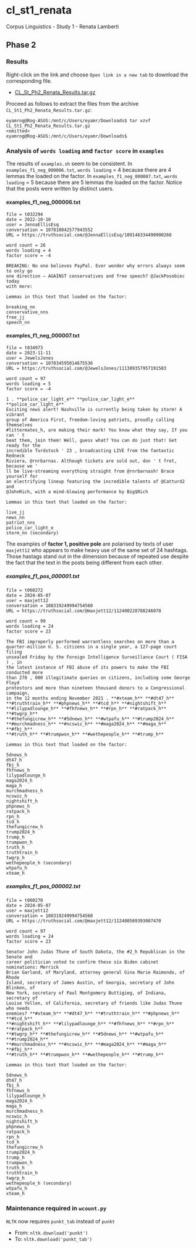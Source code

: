 # cl_st1_renata
Corpus Linguistics - Study 1 - Renata Lamberti

## Phase 2
### Results
Right-click on the link and choose `Open link in a new tab` to download the corresponding file.
- [CL_St_Ph2_Renata_Results.tar.gz](https://pucsp-my.sharepoint.com/:u:/g/personal/ra00341729_pucsp_edu_br/Ed1CYky7XSdBrI1DU1Az9F4Bfu9-dIAHR3WYZkv8zZ9rog?e=gB7EsB)

Proceed as follows to extract the files from the archive `CL_St1_Ph2_Renata_Results.tar.gz`:

```
eyamrog@Rog-ASUS:/mnt/c/Users/eyamr/Downloads$ tar xzvf CL_St1_Ph2_Renata_Results.tar.gz
<omitted>
eyamrog@Rog-ASUS:/mnt/c/Users/eyamr/Downloads$ 
```

### Analysis of `words loading` and `factor score` in `examples`

The results of `examples.sh` seem to be consistent. In `examples_f1_neg_000006.txt`, `words loading` = 4 because there are 4 lemmas the loaded on the factor. In `examples_f1_neg_000007.txt`, `words loading` = 5 because there are 5 lemmas the loaded on the factor. Notice that the posts were written by distinct users.

#### examples_f1_neg_000006.txt
```
file = t032294
date = 2022-10-10
user = JennaEllisEsq
conversation = 107810042577943552
URL = https://truthsocial.com/@JennaEllisEsq/109146334490900260

word count = 26
words loading = 4
factor score = -4

BREAKING: No one believes PayPal. Ever wonder why errors always seem to only go 
one direction — AGAINST conservatives and free speech? @JackPosobiec today 
with more: 

Lemmas in this text that loaded on the factor:

breaking_nn 
conservative_nns 
free_jj 
speech_nn

```

#### examples_f1_neg_000007.txt
```
file = t034973
date = 2023-11-11
user = JewelsJones
conversation = 107834595014675536
URL = https://truthsocial.com/@JewelsJones/111389357957191503

word count = 97
words loading = 5
factor score = -4

1 . **police_car_light_e** **police_car_light_e** **police_car_light_e** 
Exciting news alert! Nashville is currently being taken by storm! A vibrant 
group of America First, freedom-loving patriots, proudly calling themselves 
#littermates_h, are making their mark! You know what they say, If you can ' t 
beat them, join them! Well, guess what? You can do just that! Get ready for the 
incredible Turdstock ' 23 , broadcasting LIVE from the fantastic Redneck 
Riviera, @rnrbarnas. Although tickets are sold out, don ' t fret, because we ' 
ll be live-streaming everything straight from @rnrbarnash! Brace yourself for 
an electrifying lineup featuring the incredible talents of @Catturd2 and 
@JohnRich, with a mind-blowing performance by Big$Rich 

Lemmas in this text that loaded on the factor:

live_jj 
news_nn 
patriot_nns 
police_car_light_e 
storm_nn (secondary)

```

The examples of **factor 1, positive pole** are polarised by texts of user `maxjett12` who appears to make heavy use of the same set of 24 hashtags. Those hastags stand out in the dimension because of repeated use despite the fact that the text in the posts being different from each other.

##### examples_f1_pos_000001.txt
```
file = t060272
date = 2024-05-07
user = maxjett12
conversation = 108319249994754560
URL = https://truthsocial.com/@maxjett12/112400228788246078

word count = 99
words loading = 24
factor score = 23

The FBI improperly performed warrantless searches on more than a 
quarter-million U. S. citizens in a single year, a 127-page court filing 
unsealed Friday by the Foreign Intelligence Surveillance Court ( FISA ) , in 
the latest instance of FBI abuse of its powers to make the FBI conducted more 
than 278 , 000 illegitimate queries on citizens, including some George Floyd 
protestors and more than nineteen thousand donors to a Congressional campaign, 
in the 12 months ending November 2021 . **#xteam_h** **#dt47_h** 
**#truthtrain_h** **#phpnews_h** **#tcd_h** **#nightshift_h** 
**#lilypadlounge_h** **#fhfnews_h** **#rpn_h** **#ratpack_h** **#twgrp_h** 
**#thefungicrew_h** **#5dnews_h** **#wtpafu_h** **#trump2024_h** 
**#murchmadness_h** **#ncswic_h** **#maga2024_h** **#maga_h** **#fbj_h** 
**#truth_h** **#trumpwon_h** **#wethepeople_h** **#trump_h** 

Lemmas in this text that loaded on the factor:

5dnews_h 
dt47_h 
fbj_h 
fhfnews_h 
lilypadlounge_h 
maga2024_h 
maga_h 
murchmadness_h 
ncswic_h 
nightshift_h 
phpnews_h 
ratpack_h 
rpn_h 
tcd_h 
thefungicrew_h 
trump2024_h 
trump_h 
trumpwon_h 
truth_h 
truthtrain_h 
twgrp_h 
wethepeople_h (secondary)
wtpafu_h 
xteam_h 

```

##### examples_f1_pos_000002.txt
```
file = t060270
date = 2024-05-07
user = maxjett12
conversation = 108319249994754560
URL = https://truthsocial.com/@maxjett12/112400509393007470

word count = 97
words loading = 24
factor score = 23

Senator John Judas Thune of South Dakota, the #2_h Republican in the Senate and 
career politician voted to confirm these six Biden cabinet nominations: Merrick 
Brian Garland, of Maryland, attorney general Gina Marie Raimondo, of Rhode 
Island, secretary of James Austin, of Georgia, secretary of John Blinken, of 
New York, secretary of Paul Montgomery Buttigieg, of Indiana, secretary of 
Louise Yellen, of California, secretary of friends like Judas Thune who needs 
enemies? **#xteam_h** **#dt47_h** **#truthtrain_h** **#phpnews_h** **#tcd_h** 
**#nightshift_h** **#lilypadlounge_h** **#fhfnews_h** **#rpn_h** **#ratpack_h** 
**#twgrp_h** **#thefungicrew_h** **#5dnews_h** **#wtpafu_h** **#trump2024_h** 
**#murchmadness_h** **#ncswic_h** **#maga2024_h** **#maga_h** **#fbj_h** 
**#truth_h** **#trumpwon_h** **#wethepeople_h** **#trump_h** 

Lemmas in this text that loaded on the factor:

5dnews_h 
dt47_h 
fbj_h 
fhfnews_h 
lilypadlounge_h 
maga2024_h 
maga_h 
murchmadness_h 
ncswic_h 
nightshift_h 
phpnews_h 
ratpack_h 
rpn_h 
tcd_h 
thefungicrew_h 
trump2024_h 
trump_h 
trumpwon_h 
truth_h 
truthtrain_h 
twgrp_h 
wethepeople_h (secondary)
wtpafu_h 
xteam_h 

```

### Maintenance required in `wcount.py`

`NLTK` now requires `punkt_tab` instead of `punkt`

- From: `nltk.download('punkt')`
- To: `nltk.download('punkt_tab')`
